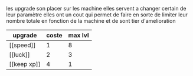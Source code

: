 les upgrade son placer sur les machine elles servent a changer certain de leur paramètre
elles ont un cout qui permet de faire en sorte de limiter leur nombre totale en fonction de la machine et de sont tier d'amelioration 

| upgrade       | coste | max lvl |
| ------------- | ----- | ------- |
| [[speed]] | 1     | 8       |
| [[luck]]      | 2     | 3       |
| [[keep xp]]   | 4     | 1       |
